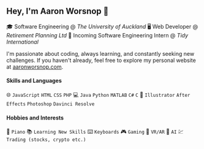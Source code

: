 ## Hey, I'm Aaron Worsnop 👋
🎓 Software Engineering @ *The University of Auckland*
🖥️ Web Developer @ *Retirement Planning Ltd*
🎯 Incoming Software Engineering Intern @ *Tidy International*

I'm passionate about coding, always learning, and constantly seeking new challenges. If you haven't already, feel free to explore my personal website at [aaronworsnop.com](https://aaronworsnop.com).

#### Skills and Languages
🌐 `JavaScript` `HTML` `CSS` `PHP`
💻 `Java` `Python` `MATLAB` `C#` `C`
🎨 `Illustrator` `After Effects` `Photoshop` `Davinci Resolve`

#### Hobbies and Interests
🎹 `Piano` 📚 `Learning New Skills` ⌨️ `Keyboards` 🎮 `Gaming` 
🥽 `VR/AR` 🤖 `AI` 💹 `Trading (stocks, crypto etc.)`
